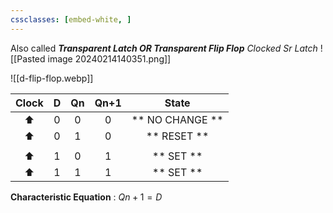 ```yaml
---
cssclasses: [embed-white, ]
---
```


Also called ***Transparent Latch OR Transparent Flip Flop***
*Clocked Sr Latch* 
![[Pasted image 20240214140351.png]]

![[d-flip-flop.webp]]

| Clock |  D  | Qn  | Qn+1 |       State        |
| :---: | :-: | :-: | :--: | :----------------: |
|  ⬆️   |  0  |  0  |  0   | **  NO CHANGE   ** |
|   ⬆   |  0  |  1  |  0   |   **  RESET   **   |
|       |     |     |      |                    |
|   ⬆   |  1  |  0  |  1   |  **    SET     **  |
|   ⬆   |  1  |  1  |  1   |  **    SET     **  |

**Characteristic Equation** :
$Qn+1 = D$